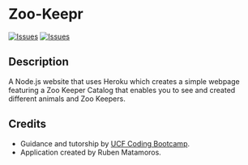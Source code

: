 # Zoo-Keepr
[![Issues](https://img.shields.io/github/issues/valiantcreative33/zookeepr)](https://github.com/valiantcreative33/zookeepr/issues) [![Issues](https://img.shields.io/github/contributors/valiantcreative33/zookeepr)](https://github.com/valiantcreative33/zookeepr/graphs/contributors)

## Description
A Node.js website that uses Heroku which creates a simple webpage featuring a Zoo Keeper Catalog that enables you to see and created different animals and Zoo Keepers.
    
## Credits
* Guidance and tutorship by [UCF Coding Bootcamp](https://github.com/coding-boot-camp).
* Application created by Ruben Matamoros.
